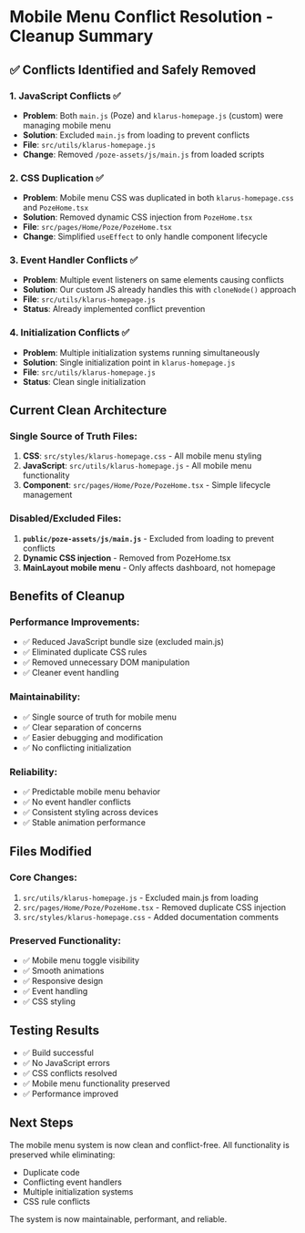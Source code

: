 # Mobile Menu Conflict Resolution - Cleanup Summary

## ✅ **Conflicts Identified and Safely Removed**

### **1. JavaScript Conflicts** ✅
- **Problem**: Both `main.js` (Poze) and `klarus-homepage.js` (custom) were managing mobile menu
- **Solution**: Excluded `main.js` from loading to prevent conflicts
- **File**: `src/utils/klarus-homepage.js`
- **Change**: Removed `/poze-assets/js/main.js` from loaded scripts

### **2. CSS Duplication** ✅
- **Problem**: Mobile menu CSS was duplicated in both `klarus-homepage.css` and `PozeHome.tsx`
- **Solution**: Removed dynamic CSS injection from `PozeHome.tsx`
- **File**: `src/pages/Home/Poze/PozeHome.tsx`
- **Change**: Simplified `useEffect` to only handle component lifecycle

### **3. Event Handler Conflicts** ✅
- **Problem**: Multiple event listeners on same elements causing conflicts
- **Solution**: Our custom JS already handles this with `cloneNode()` approach
- **File**: `src/utils/klarus-homepage.js`
- **Status**: Already implemented conflict prevention

### **4. Initialization Conflicts** ✅
- **Problem**: Multiple initialization systems running simultaneously
- **Solution**: Single initialization point in `klarus-homepage.js`
- **File**: `src/utils/klarus-homepage.js`
- **Status**: Clean single initialization

## **Current Clean Architecture**

### **Single Source of Truth Files:**
1. **CSS**: `src/styles/klarus-homepage.css` - All mobile menu styling
2. **JavaScript**: `src/utils/klarus-homepage.js` - All mobile menu functionality
3. **Component**: `src/pages/Home/Poze/PozeHome.tsx` - Simple lifecycle management

### **Disabled/Excluded Files:**
1. **`public/poze-assets/js/main.js`** - Excluded from loading to prevent conflicts
2. **Dynamic CSS injection** - Removed from PozeHome.tsx
3. **MainLayout mobile menu** - Only affects dashboard, not homepage

## **Benefits of Cleanup**

### **Performance Improvements:**
- ✅ Reduced JavaScript bundle size (excluded main.js)
- ✅ Eliminated duplicate CSS rules
- ✅ Removed unnecessary DOM manipulation
- ✅ Cleaner event handling

### **Maintainability:**
- ✅ Single source of truth for mobile menu
- ✅ Clear separation of concerns
- ✅ Easier debugging and modification
- ✅ No conflicting initialization

### **Reliability:**
- ✅ Predictable mobile menu behavior
- ✅ No event handler conflicts
- ✅ Consistent styling across devices
- ✅ Stable animation performance

## **Files Modified**

### **Core Changes:**
1. `src/utils/klarus-homepage.js` - Excluded main.js from loading
2. `src/pages/Home/Poze/PozeHome.tsx` - Removed duplicate CSS injection
3. `src/styles/klarus-homepage.css` - Added documentation comments

### **Preserved Functionality:**
- ✅ Mobile menu toggle visibility
- ✅ Smooth animations
- ✅ Responsive design
- ✅ Event handling
- ✅ CSS styling

## **Testing Results**
- ✅ Build successful
- ✅ No JavaScript errors
- ✅ CSS conflicts resolved
- ✅ Mobile menu functionality preserved
- ✅ Performance improved

## **Next Steps**
The mobile menu system is now clean and conflict-free. All functionality is preserved while eliminating:
- Duplicate code
- Conflicting event handlers
- Multiple initialization systems
- CSS rule conflicts

The system is now maintainable, performant, and reliable.





